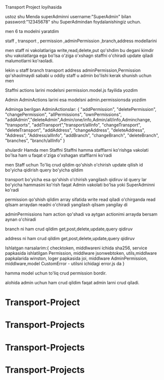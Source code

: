 Transport Project loyihasida 

ustoz shu Menda superAdminni username:"SuperAdmin" bilan password:"12345678"
shu SuperAdmindan foydalanishingiz uchun.

men 6 ta modelni yaratdim

staff , transport , permission ,adminPermission ,branch,address modellarini

men staff ni vakolatlariga write,read,delete,put qo'shdim bu degani 
kimdir shu vakolatlarga ega bo'lsa o'ziga o'xshagn staffni o'chiradi update qiladi
malumotlarni ko'raoladi.

lekin u staff branch transport address adminPermission,Permission qo'shaolmaydi sababi u oddiy staff
u admin bo'lishi kerak shunish uchun men

Staffni actions larini modelsni permission.model.js fayilida yozdim

Admin AdminActions larini esa modelsni admin.permissionsda yozdim

Adminga berilgan AdminActionslar: {
     "addPermission", "deletePermission", "changePermission", "allPermissions", "ownPermissions",
    "addAdmin","deleteAdmin",Admin/one/info,Admin/all/info,Adminchange,
    "transports", "addTransport","transport/allInfo", "changeTransport", "deleteTransport",
    "addAddress", "changeAddress", "deleteAddress", "Address", "Address/allInfo",
    "addBranch", "changeBranch", "deleteBranch", "branches", "branch/allInfo"
}
 
 shulardir Hamda men Staffni Staffni hamma stafflarni ko'rishga vakolati bo'lsa ham u faqat o'ziga o'xshagan stafflarni ko'radi


 men Staff uchun To'liq crud qildim qo'shish o'chirish update qilish id bo'yicha qidirish query bo'yicha qildim


 transport bo'yicha esa qo'shish o'chirish yangilash qidiruv id query lar bo'yicha hammasini ko'rish faqat Admin vakolati bo'lsa yoki SuperAdminni ko'radi


 permission qo'shish qildim array sifatida write read qiladi o'chirganda read qilsam arraydan readni o'chiradi yangilash qilsam yangilay di 


 adminPermissions ham action qo'shadi va aytgan actionimi arrayda bersam aynan o'chiradi


 branch ni ham crud qildim get,post,delete,update,query qidiruv


 address  ni ham crud qildim get,post,delete,update,query qidiruv



 Ishlatgan narsalarim:{
    checktoken, middlwareni ichida
    sha256, service papkasida ishlatilgan
    Permission, middlware
    jsonwebtoken, utils,middlware papkalarida
    winston, loger papkasida
    joi, middlware
    AdminPermission, middlware,model
    CustomError  - utilsni ichidagi error.js da
 }


 hamma model uchun to'liq crud permission bordir.


 alohida admin uchun ham crud qildim faqat admin larni crud qiladi.

# Transport-Project
# Transport-Projects
# Transport-Projects
# Transport-Projects
